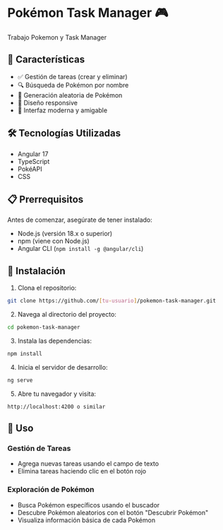 # Pokémon Task Manager 🎮

Trabajo Pokemon y Task Manager

## 🌟 Características

- ✅ Gestión de tareas (crear y eliminar)
- 🔍 Búsqueda de Pokémon por nombre
- 🎲 Generación aleatoria de Pokémon
- 📱 Diseño responsive
- 🎨 Interfaz moderna y amigable

## 🛠️ Tecnologías Utilizadas

- Angular 17
- TypeScript
- PokéAPI
- CSS 


## 📋 Prerrequisitos

Antes de comenzar, asegúrate de tener instalado:

- Node.js (versión 18.x o superior)
- npm (viene con Node.js)
- Angular CLI (`npm install -g @angular/cli`)

## 🚀 Instalación

1. Clona el repositorio:
```bash
git clone https://github.com/[tu-usuario]/pokemon-task-manager.git
```

2. Navega al directorio del proyecto:
```bash
cd pokemon-task-manager
```

3. Instala las dependencias:
```bash
npm install
```

4. Inicia el servidor de desarrollo:
```bash
ng serve
```

5. Abre tu navegador y visita:
```
http://localhost:4200 o similar
```

## 📖 Uso

### Gestión de Tareas
- Agrega nuevas tareas usando el campo de texto
- Elimina tareas haciendo clic en el botón rojo

### Exploración de Pokémon
- Busca Pokémon específicos usando el buscador
- Descubre Pokémon aleatorios con el botón "Descubrir Pokémon"
- Visualiza información básica de cada Pokémon
